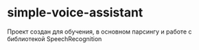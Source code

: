 # simple-voice-assistant
Проект создан для обучения, в основном парсингу и работе с библиотекой SpeechRecognition
